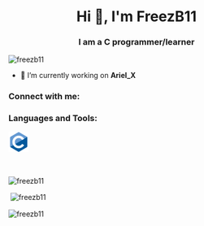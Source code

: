 <h1 align="center">Hi 👋, I'm FreezB11</h1>
<h3 align="center">I am a C programmer/learner</h3>

<p align="left"> <img src="https://komarev.com/ghpvc/?username=freezb11&label=Profile%20views&color=0e75b6&style=flat" alt="freezb11" /> </p>

<!-- <p align="left"> <a href="https://github.com/ryo-ma/github-profile-trophy"><img src="https://github-profile-trophy.vercel.app/?username=freezb11" alt="freezb11" /></a> </p> -->

- 🔭 I’m currently working on **Ariel_X**

<h3 align="left">Connect with me:</h3>
<p align="left">
</p>

<h3 align="left">Languages and Tools:</h3>
<p align="left"> <a href="https://www.cprogramming.com/" target="_blank" rel="noreferrer"> <img src="https://raw.githubusercontent.com/devicons/devicon/master/icons/c/c-original.svg" alt="c" width="40" height="40"/> </a> </p>
<br>
<p><img align="left" src="https://github-readme-stats.vercel.app/api/top-langs?username=freezb11&show_icons=true&locale=en&layout=compact" alt="freezb11" /></p>
<br>
<p>&nbsp;<img align="center" src="https://github-readme-stats.vercel.app/api?username=freezb11&show_icons=true&locale=en" alt="freezb11" /></p>

<p><img align="center" src="https://github-readme-streak-stats.herokuapp.com/?user=freezb11&" alt="freezb11" /></p>
